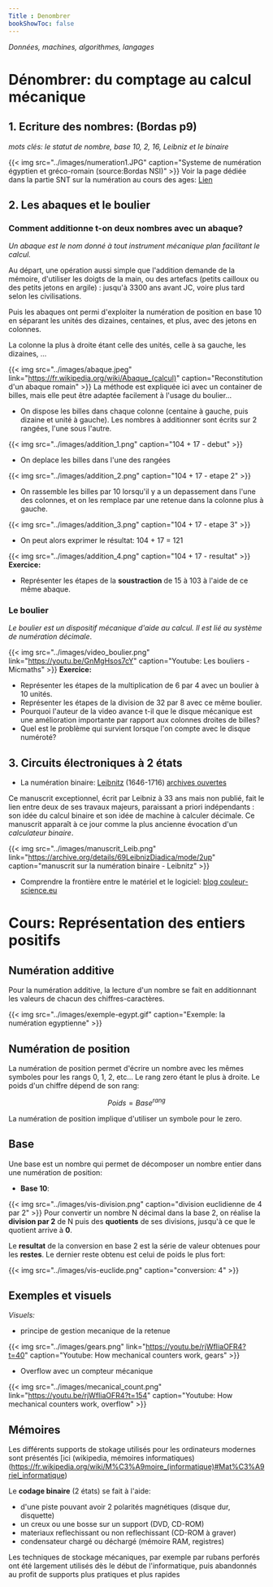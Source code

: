 ```yaml
---
Title : Denombrer
bookShowToc: false
---
```


*Données, machines, algorithmes, langages*

# Dénombrer: du comptage au calcul mécanique
## 1. Ecriture des nombres: (Bordas p9)
*mots clés: le statut de nombre, base 10, 2, 16, Leibniz et le binaire*

{{< img src="../images/numeration1.JPG" caption="Systeme de numération égyptien et gréco-romain (source:Bordas NSI)" >}}
Voir la page dédiée dans la partie SNT sur la numération au cours des ages: [Lien](/docs/SNT_2nde/pages/page14/histoire_num)

## 2. Les abaques et le boulier
### Comment additionne t-on deux nombres avec un abaque?
*Un abaque est le nom donné à tout instrument mécanique plan facilitant le calcul.*

Au départ, une opération aussi simple que l'addition demande de la mémoire, d'utiliser les doigts de la main, ou des artefacs (petits cailloux ou des petits jetons en argile) : jusqu'à 3300 ans avant JC, voire plus tard selon les civilisations.

Puis les abaques ont permi d'exploiter la numération de position en base 10 en séparant les unités des dizaines, centaines, et plus, avec des jetons en colonnes.

La colonne la plus à droite étant celle des unités, celle à sa gauche, les dizaines, ...

{{< img src="../images/abaque.jpeg" link="https://fr.wikipedia.org/wiki/Abaque_(calcul)" caption="Reconstitution d'un abaque romain" >}}
La méthode est expliquée ici avec un container de billes, mais elle peut être adaptée facilement à l'usage du boulier...

* On dispose les billes dans chaque colonne (centaine à gauche, puis dizaine et unité à gauche). Les nombres à additionner sont écrits sur 2 rangées, l'une sous l'autre.

{{< img src="../images/addition_1.png" caption="104 + 17 - debut" >}}
* On deplace les billes dans l'une des rangées

{{< img src="../images/addition_2.png" caption="104 + 17 - etape 2" >}}
* On rassemble les billes par 10 lorsqu'il y a un depassement dans l'une des colonnes, et on les remplace par une retenue dans la colonne plus à gauche.

{{< img src="../images/addition_3.png" caption="104 + 17 - etape 3" >}}
* On peut alors exprimer le résultat: 104 + 17 = 121

{{< img src="../images/addition_4.png" caption="104 + 17 - resultat" >}}
**Exercice:**

* Représenter les étapes de la **soustraction** de 15 à 103 à l'aide de ce même abaque.

### Le boulier
*Le boulier est un dispositif mécanique d'aide au calcul. Il est lié au système de numération décimale*.

{{< img src="../images/video_boulier.png" link="https://youtu.be/GnMgHsos7cY" caption="Youtube: Les bouliers - Micmaths" >}}
**Exercice:**

* Représenter les étapes de la multiplication de 6 par 4 avec un boulier à 10 unités.
* Représenter les étapes de la division de 32 par 8 avec ce même boulier.
* Pourquoi l'auteur de la video avance t-il que le disque mécanique est une amélioration importante par rapport aux colonnes droites de billes?
* Quel est le problème qui survient lorsque l'on compte avec le disque numéroté?

## 3. Circuits électroniques à 2 états
* La numération binaire: [Leibnitz](https://fr.wikipedia.org/wiki/Gottfried_Wilhelm_Leibniz) (1646-1716) [archives ouvertes](https://archive.org/details/69LeibnizDiadica/mode/2up)

Ce manuscrit exceptionnel, écrit par Leibniz à 33 ans mais non publié, fait le lien entre deux de ses travaux majeurs, paraissant a priori indépendants : son idée du calcul binaire et son idée de machine à calculer décimale.
Ce manuscrit apparaît à ce jour comme la plus ancienne évocation d'un *calculateur binaire*.

{{< img src="../images/manuscrit_Leib.png" link="https://archive.org/details/69LeibnizDiadica/mode/2up" caption="manuscrit sur la numération binaire - Leibnitz" >}}
* Comprendre la frontière entre le matériel et le logiciel: [blog couleur-science.eu](https://couleur-science.eu/?d=e2e507--comprendre-la-frontiere-entre-le-materiel-et-le-logiciel)


# Cours: Représentation des entiers positifs
## Numération additive
Pour la numération additive, la lecture d'un nombre se fait en additionnant les valeurs de chacun des chiffres-caractères.

{{< img src="../images/exemple-egypt.gif" caption="Exemple: la numération egyptienne" >}}

## Numération de position
La numération de position permet d'écrire un nombre avec les mêmes symboles pour les rangs 0, 1, 2, etc... Le rang zero étant le plus à droite. Le poids d'un chiffre dépend de son rang:

$$Poids = Base^{rang}$$

La numération de position implique d'utiliser un symbole pour le zero.

## Base
Une base est un nombre qui permet de décomposer un nombre entier dans une numération de position:

* **Base 10**: 

{{< img src="../images/vis-division.png" caption="division euclidienne de 4 par 2" >}}
Pour convertir un nombre N décimal dans la base 2, on réalise la **division par 2** de N puis des **quotients** de ses divisions, jusqu'à ce que le quotient arrive à **0**.

Le **resultat** de la conversion en base 2 est la série de valeur obtenues pour les **restes**. Le dernier reste obtenu est celui de poids le plus fort:

{{< img src="../images/vis-euclide.png" caption="conversion: 4" >}}


## Exemples et visuels
*Visuels:*

* principe de gestion mecanique de la retenue

{{< img src="../images/gears.png" link="https://youtu.be/rjWfIiaOFR4?t=40" caption="Youtube: How mechanical counters work, gears" >}}
* Overflow avec un compteur mécanique

{{< img src="../images/mecanical_count.png" link="https://youtu.be/rjWfIiaOFR4?t=154" caption="Youtube: How mechanical counters work, overflow" >}}



## Mémoires
Les différents supports de stokage utilisés pour les ordinateurs modernes sont présentés [ici (wikipedia, mémoires informatiques)(https://fr.wikipedia.org/wiki/M%C3%A9moire_(informatique)#Mat%C3%A9riel_informatique)

Le **codage binaire** (2 états) se fait à l'aide:

* d'une piste pouvant avoir 2 polarités magnétiques (disque dur, disquette)
* un creux ou une bosse sur un support (DVD, CD-ROM)
* materiaux reflechissant ou non reflechissant (CD-ROM à graver)
* condensateur chargé ou déchargé (mémoire RAM, registres)

Les techniques de stockage mécaniques, par exemple par rubans perforés ont été largement utilisés dès le début de l'informatique, puis abandonnés au profit de supports plus pratiques et plus rapides




